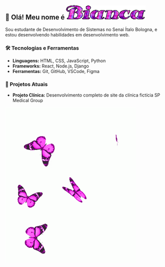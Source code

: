 

## 👋 Olá! Meu nome é ![Bianca](jjzK.gif)

Sou estudante de Desenvolvimento de Sistemas no Senai Ítalo Bologna, e estou desenvolvendo habilidades em desenvolvimento web.

### 🛠️ Tecnologias e Ferramentas
- **Linguagens:** HTML, CSS, JavaScript, Python
- **Frameworks:** React, Node.js, Django
- **Ferramentas:** Git, GitHub, VSCode, Figma

### 🚀 Projetos Atuais
- **Projeto Clínica:** Desenvolvimento completo de site da clínica fictícia SP Medical Group

 ![](borboletas.gif)

